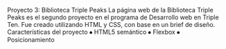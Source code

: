Proyecto 3: Biblioteca Triple Peaks
La página web de la Biblioteca Triple Peaks es el segundo proyecto en el programa de Desarrollo web en Triple Ten. Fue creado utilizando HTML y CSS, con base en un brief de diseño.
Características del proyecto
⦁	HTML5 semántico
⦁	Flexbox
⦁	Posicionamiento
